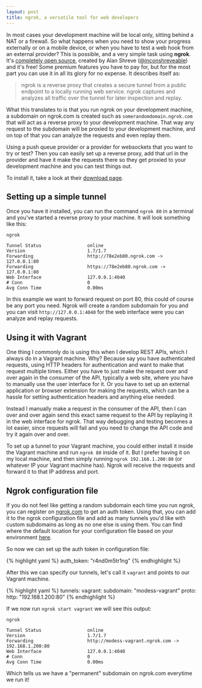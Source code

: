 ```yaml
---
layout: post
title: ngrok, a versatile tool for web developers
---
```


In most cases your development machine will be local only, sitting behind a NAT or a firewall. So what happens when you need to show your progress externally or on a mobile device, or when you have to test a web hook from an external provider? This is possible, and a very simple task using **ngrok**. It's [completely open source](https://github.com/inconshreveable/ngrok), created by Alan Shreve ([@inconshreveable](https://twitter.com/inconshreveable)) and it's free! Some premium features you have to pay for, but for the most part you can use it in all its glory for no expense. It describes itself as:

> ngrok is a reverse proxy that creates a secure tunnel from a public endpoint to a locally running web service. ngrok captures and analyzes all traffic over the tunnel for later inspection and replay.

<!-- more --> 

What this translates to is that you run ngrok on your development machine, a subdomain on ngrok.com is created such as `somerandomdomain.ngrok.com` that will act as a reverse proxy to your development machine. That way any request to the subdomain will be proxied to your development machine, and on top of that you can analyze the requests and even replay them.

Using a push queue provider or a provider for websockets that you want to try or test? Then you can easily set up a reverse proxy, add that url in the provider and have it make the requests there so they get proxied to your development machine and you can test things out. 

To install it, take a look at their [download page](https://ngrok.com/download).

## Setting up a simple tunnel

Once you have it installed, you can run the command `ngrok 80` in a terminal and you've started a reverse proxy to your machine. It will look something like this:

```
ngrok

Tunnel Status                 online
Version                       1.7/1.7
Forwarding                    http://78e2eb80.ngrok.com -> 127.0.0.1:80
Forwarding                    https://78e2eb80.ngrok.com -> 127.0.0.1:80
Web Interface                 127.0.0.1:4040
# Conn                        0
Avg Conn Time                 0.00ms
```

In this example we want to forward request on port 80, this could of course be any port you need. Ngrok will create a random subdomain for you and you can visit `http://127.0.0.1:4040` for the web interface were you can analyze and replay requests.

## Using it with Vagrant

One thing I commonly do is using this when I develop REST APIs, which I always do in a Vagrant machine. Why? Because say you have authenticated requests, using HTTP headers for authentication and want to make that request multiple times. Either you have to just make the request over and over again in the consumer of the API, typically a web site, where you have to manually use the user interface for it. Or you have to set up an external application or browser extension for making the requests, which can be a hassle for setting authentication headers and anything else needed.

Instead I manually make a request in the consumer of the API, then I can over and over again send this exact same request to the API by replaying it in the web interface for ngrok. That way debugging and testing becomes a lot easier, since requests will fail and you need to change the API code and try it again over and over.

To set up a tunnel to your Vagrant machine, you could either install it inside the Vagrant machine and run `ngrok 80` inside of it. But I prefer having it on my local machine, and then simply running `ngrok 192.168.1.200:80` (or whatever IP your Vagrant machine has). Ngrok will receive the requests and forward it to that IP address and port.

## Ngrok configuration file

If you do not feel like getting a random subdomain each time you run ngrok, you can register on [ngrok.com](http://www.ngrok.com) to get an auth token. Using that, you can add it to the ngrok configuration file and add as many tunnels you'd like with custom subdomains as long as no one else is using them. You can find where the default location for your configuration file based on your environment [here](https://ngrok.com/docs#default-config-location).

So now we can set up the auth token in configuration file:

{% highlight yaml %}
auth_token: "r4nd0m5tr1ng"
{% endhighlight %}

After this we can specify our tunnels, let's call it `vagrant` and points to our Vagrant machine.

{% highlight yaml %}
tunnels:
  vagrant:
    subdomain: "modess-vagrant"
    proto:
      http: "192.168.1.200:80"
{% endhighlight %}

If we now run `ngrok start vagrant` we will see this output:

```
ngrok

Tunnel Status                 online
Version                       1.7/1.7
Forwarding                    http://modess-vagrant.ngrok.com -> 192.168.1.200:80
Web Interface                 127.0.0.1:4040
# Conn                        0
Avg Conn Time                 0.00ms
```

Which tells us we have a "permanent" subdomain on ngrok.com everytime we run it!
